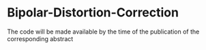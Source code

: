 # Bipolar-Distortion-Correction
The code will be made available by the time of the publication of the corresponding abstract

